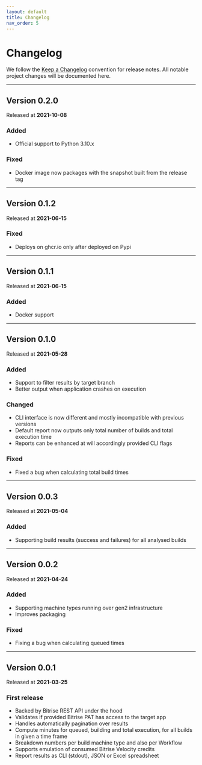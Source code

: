 ```yaml
---
layout: default
title: Changelog
nav_order: 5
---
```


# Changelog

We follow the [Keep a Changelog](https://keepachangelog.com) convention for release notes. All notable project changes will be documented here.

---

## Version 0.2.0

Released at **2021-10-08**

### Added
- Official support to Python 3.10.x

### Fixed
- Docker image now packages with the snapshot built from the release tag

---

## Version 0.1.2

Released at **2021-06-15**

### Fixed
- Deploys on ghcr.io only after deployed on Pypi

---

## Version 0.1.1

Released at **2021-06-15**

### Added
- Docker support

---

## Version 0.1.0

Released at **2021-05-28**

### Added
- Support to filter results by target branch
- Better output when application crashes on execution

### Changed
- CLI interface is now different and mostly incompatible with previous versions
- Default report now outputs only total number of builds and total execution time
- Reports can be enhanced at will accordingly provided CLI flags

### Fixed
- Fixed a bug when calculating total build times

---

## Version 0.0.3

Released at **2021-05-04**

### Added
- Supporting build results (success and failures) for all analysed builds

---

## Version 0.0.2

Released at **2021-04-24**

### Added
- Supporting machine types running over gen2 infrastructure
- Improves packaging

### Fixed
- Fixing a bug when calculating queued times

---

## Version 0.0.1

Released at **2021-03-25**

### First release

- Backed by Bitrise REST API under the hood
- Validates if provided Bitrise PAT has access to the target app
- Handles automatically pagination over results
- Compute minutes for queued, building and total execution, for all builds in given a time frame
- Breakdown numbers per build machine type and also per Workflow
- Supports emulation of consumed Bitrise Velocity credits
- Report results as CLI (stdout), JSON or Excel spreadsheet

